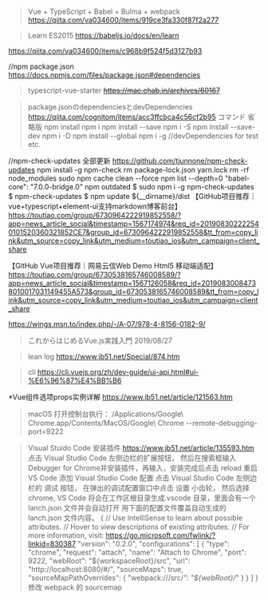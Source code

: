 >Vue + TypeScript + Babel + Bulma + webpack
https://qiita.com/va034600/items/919ce3fa330f87f2a277



>Learn ES2015
https://babeljs.io/docs/en/learn

https://qiita.com/va034600/items/c968b9f524f5d3127b93

//npm package.json
https://docs.npmjs.com/files/package.json#dependencies


> typescript-vue-starter 
~~https://mae.chab.in/archives/60167~~

>package.jsonのdependenciesとdevDependencies
https://qiita.com/cognitom/items/acc3ffcbca4c56cf2b95
コマンド	省略版
npm install	npm i
npm install --save	npm i -S
npm install --save-dev	npm i -D
npm install --global	npm i -g
//devDependencies for test etc.

>
//npm-check-updates 全部更新 https://github.com/tjunnone/npm-check-updates
npm install -g npm-check
rm package-lock.json yarn.lock
rm -rf node_modules
sudo npm cache clean --force
npm list --depth=0
"babel-core": "7.0.0-bridge.0"
npm outdated
$ sudo npm i -g npm-check-updates
$ npm-check-updates
$ npm update
${__dirname}/dist
【GitHub项目推荐｜vue+typescript+element-ui支持markdown博客前台】https://toutiao.com/group/6730964222919852558/?app=news_article_social&timestamp=1567174974&req_id=201908302222540101520360321852CE7&group_id=6730964222919852558&tt_from=copy_link&utm_source=copy_link&utm_medium=toutiao_ios&utm_campaign=client_share

【GitHub Vue项目推荐｜网易云信Web Demo Html5 移动端适配】https://toutiao.com/group/6730538165746008589/?app=news_article_social&timestamp=1567126058&req_id=20190830084738010017031149455A573&group_id=6730538165746008589&tt_from=copy_link&utm_source=copy_link&utm_medium=toutiao_ios&utm_campaign=client_share

https://wings.msn.to/index.php/-/A-07/978-4-8156-0182-9/
>これからはじめるVue.js実践入門   2019/08/27

>lean log
https://www.jb51.net/Special/874.htm

>cli
https://cli.vuejs.org/zh/dev-guide/ui-api.html#ui-%E6%96%87%E4%BB%B6


*Vue组件选项props实例详解
https://www.jb51.net/article/121563.htm

>macOS
打开控制台执行：
/Applications/Google\ Chrome.app/Contents/MacOS/Google\ Chrome --remote-debugging-port=9222

>Visual Stuido Code 安装插件 https://www.jb51.net/article/135593.htm
点击 Visual Studio Code 左侧边栏的扩展按钮， 然后在搜索框输入Debugger for Chrome并安装插件，再输入，安装完成后点击 reload 重启 VS Code
添加 Visual Studio Code 配置
点击 Visual Studio Code 左侧边栏的 调试 按钮， 在弹出的调试配置窗口中点击 设置 小齿轮， 然后选择 chrome, VS Code 将会在工作区根目录生成.vscode 目录，里面会有一个 lanch.json 文件并会自动打开
用下面的配置文件覆盖自动生成的 lanch.json 文件内容。
{
 // Use IntelliSense to learn about possible attributes.
 // Hover to view descriptions of existing attributes.
 // For more information, visit: https://go.microsoft.com/fwlink/?linkid=830387
 "version": "0.2.0",
 "configurations": [
  {
   "type": "chrome",
   "request": "attach",
   "name": "Attach to Chrome",
   "port": 9222,
   "webRoot": "${workspaceRoot}/src",
   "url": "http://localhost:8080/#/",
   "sourceMaps": true,
   "sourceMapPathOverrides": {
    "webpack:///src/*": "${webRoot}/*"
   }
  }
 ]
}
修改 webpack 的 sourcemap
